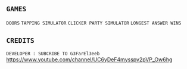 ## ````GAMES````
``DOORS`` ``TAPPING SIMULATOR`` ``CLICKER PARTY SIMULATOR`` ``LONGEST ANSWER WINS``
## ``CREDITS``
``DEVELOPER : SUBCRIBE TO G3FarEl3eeb``  https://www.youtube.com/channel/UC6yDeF4mysspv2pVP_Ow6hg
